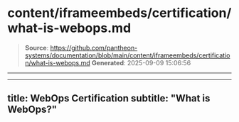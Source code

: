 # content/iframeembeds/certification/what-is-webops.md

> **Source**: https://github.com/pantheon-systems/documentation/blob/main/content/iframeembeds/certification/what-is-webops.md
> **Generated**: 2025-09-09 15:06:56

---

---
title: WebOps Certification
subtitle: "What is WebOps?"
---

<Partial file="certification-guide/what-is-webops.md" />
